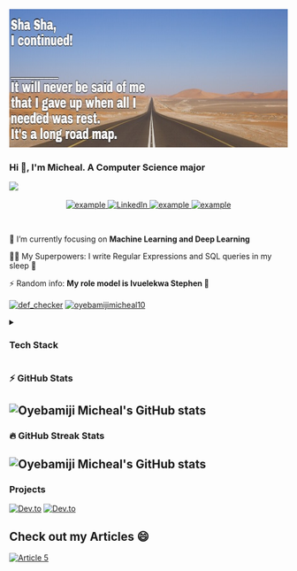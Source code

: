 <img src="https://github.com/Oyebamiji-Micheal/Oyebamiji-Micheal/blob/master/images%20and%20gifs/roadmap%20resized.jpeg" height="250" width="600">
<h3 align="left">Hi 👋, I'm Micheal. A Computer Science major </h3>

<a href="https://github.com/DenverCoder1/readme-typing-svg"><img src="https://readme-typing-svg.herokuapp.com?&font=IBM+Plex+Sans&color=abcdef&size=20&lines=Welcome+to+my+GitHub+Profile!;How+am+I+a+different+Data+Scientist?;Because+I+care+more+about+the+black+box." /></a>
</p>

<p align ="center">
  <a href="mailto:oyebamijimicheal10@gmail.com?subject=Feedback%20From%20Github&body=Hello," target="_blank">
    <img src="https://img.shields.io/badge/Gmail-D14836?style=for-the-badge&logo=gmail&logoColor=white" alt="example"/>
  </a>
   <a href="https://www.linkedin.com/in/oyebamiji-micheal/" target="_blank">
    <img alt="LinkedIn" src="https://img.shields.io/badge/LinkedIn-0077B5?style=for-the-badge&logo=linkedin&logoColor=white">
  </a>   
  </a>  
  <a href="https://twitter.com/michealojuri" target="_blank">
      <img src="https://img.shields.io/badge/Twitter-1DA1F2.svg?style=for-the-badge&logo=twitter&logoColor=white" alt="example"/>
    </a>
  <a href="https://medium.com/@oyebamijimicheal10" target="_blank">
      <img src="https://img.shields.io/badge/Medium-black.svg?style=for-the-badge&logo=Medium&logoColor=white" alt="example"/>
    </a>
  </p>

<br />

🌱 I’m currently focusing on **Machine Learning and Deep Learning**

🏴‍☠️ My Superpowers: I write Regular Expressions and SQL queries in my sleep 🙂

⚡ Random info: **My role model is Ivuelekwa Stephen 🤫**

<p align="left">
<a href="https://codeforces.com/profile/def_checker" target="blank"><img align="center" src="https://raw.githubusercontent.com/rahuldkjain/github-profile-readme-generator/master/src/images/icons/Social/codeforces.svg" alt="def_checker" height="30" width="40" /></a>
<a href="https://www.leetcode.com/oyebamijimicheal10" target="blank"><img align="center" src="https://raw.githubusercontent.com/rahuldkjain/github-profile-readme-generator/master/src/images/icons/Social/leet-code.svg" alt="oyebamijimicheal10" height="30" width="40" /></a>
</p>

<details>
<summary>
<h3 align="left">Tech Stack</h3>
</summary>
  
<h3>Languages</h2> <p align="left">
  <a href="https://www.python.org" target="_blank">
    <img alt="Python" src="https://img.shields.io/badge/Python-3776AB?style=for-the-badge&logo=python&logoColor=white">
  </a>
  
  <a href="" target="_blank">
    <img alt="C" src="https://img.shields.io/badge/c-%2300f.svg?style=for-the-badge&logo=c&logoColor=darkblue&color=black">
  </a>
  
  <a href="" target="_blank">
      <img alt="MySQL" src="https://img.shields.io/badge/mysql-%2300f.svg?style=for-the-badge&logo=mysql&logoColor=darkblue&color=white">
  </a>

  <a href="" target="_blank">
      <img alt="" src="https://img.shields.io/badge/R-230C55A5?style=for-the-badge&logo=oracle&logoColor=black&color=Blue">
  </a>  
  
  <a href="" target="_blank">
    <img alt="HTML5" src="https://img.shields.io/badge/html5-%23E34F26.svg?style=for-the-badge&logo=html5&logoColor=white">
  </a>
 
  <a href="" target="_blank">
    <img alt="Markdown" src="https://img.shields.io/badge/markdown-%23000000.svg?style=for-the-badge&logo=markdown&logoColor=white">
  </a>
  

### Development Tools
<p
  <a href="https://code.visualstudio.com/" target="_blank">
    <img src="https://img.shields.io/badge/vscode-007ACC.svg?style=for-the-badge&logo=visualstudiocode&logoColor=white" alt="vsCode"/> 
  </a>
  <a href="https://www.jetbrains.com/" target="_blank">
    <img src="https://img.shields.io/badge/PyCharm-000000.svg?&style=for-the-badge&logo=PyCharm&logoColor=white" alt="jetbrains" />
  </a>
   <a href="https://jupyter.org/" target="_blank">
    <img alt="Jupyter" src="https://img.shields.io/badge/Jupyter-F37626.svg?&style=for-the-badge&logo=Jupyter&logoColor=white">
  </a>
  <a href="https://colab.research.google.com/" target="_blank">
    <img alt="colab" src="https://img.shields.io/badge/Colab-F9AB00?style=for-the-badge&logo=googlecolab&color=525252">
  </a>
  <a href="https://git-scm.com/" target="_blank">
    <img src="https://img.shields.io/badge/git-F05032.svg?style=for-the-badge&logo=git&logoColor=white"
      alt="git"/>
  </a>
  
</p>

### Database Tools
<p
     <a href="" target="_blank">
    <img alt="Markdown" src="https://img.shields.io/badge/Microsoft%20SQL%20Sever-CC2927?style=for-the-badge&logo=microsoft%20sql%20server&logoColor=white">
  </a>
    <a href="" target="_blank">
    <img alt="Markdown" src="https://img.shields.io/badge/mysql-%2300f.svg?style=for-the-badge&logo=mysql&logoColor=white">
  </a>
    <a href="" target="_blank">
    <img alt="Markdown" src="https://img.shields.io/badge/postgres-%23316192.svg?style=for-the-badge&logo=postgresql&logoColor=white">
  <a href="" target="_blank">
      <img alt="Oracle" src="https://img.shields.io/badge/Oracle-777BB4?style=for-the-badge&logo=oracle&logoColor=black&color=darkred">
  </a>
  </a>
    <a href="" target="_blank">
    <img alt="Markdown" src="https://img.shields.io/badge/sqlite-%2307405e.svg?style=for-the-badge&logo=sqlite&logoColor=white">
  </a>

</p>

### Data Manipulation Tools
<p  
  <a href="https://numpy.org/" target="_blank">
    <img alt="Numpy" src="https://img.shields.io/badge/Numpy-777BB4?style=for-the-badge&logo=numpy&logoColor=white">
  </a>

   <a href="https://pandas.pydata.org/" target="_blank">
    <img alt="Pandas" src="https://img.shields.io/badge/Pandas-2C2D72?style=for-the-badge&logo=pandas&logoColor=white">
  </a>

   <a href="https://plotly.com/" target="_blank">
    <img alt="Plotly" src="https://img.shields.io/badge/Plotly-239120?style=for-the-badge&logo=plotly&logoColor=white">
  </a>

 </p>
  

### Machine Learning Tools
<p

   <a href="https://scikit-learn.org/" target="_blank">
    <img alt="Scikit" src="https://img.shields.io/badge/scikit_learn-F7931E?style=for-the-badge&logo=scikit-learn&logoColor=white">
   </a>

 </p>

### Backend Tools
<p
  
  <a href="" target="_blank">
    <img alt="Flask" src="https://img.shields.io/badge/flask-%23000.svg?style=for-the-badge&logo=flask&logoColor=white">
  </a>
  <a href="https://docs.djangoproject.com/en/4.1/" target="_blank">
    <img alt="Django" src="https://img.shields.io/badge/Django-777BB4?style=for-the-badge&logo=django&logoColor=black&color=darkgreen">
  </a>

 </p>

### ⚡ Top Languages

## [![Top Langs](https://github-readme-stats.vercel.app/api/top-langs/?username=oyebamiji-micheal&layout=compact&theme=github_dark)](https://github.com/anuraghazra/github-readme-stats) 
</details>

### ⚡ GitHub Stats

## ![Oyebamiji Micheal's GitHub stats](https://github-readme-stats.vercel.app/api?username=oyebamiji-micheal&show_icons=true&theme=github_dark)

### 🔥 GitHub Streak Stats 

## ![Oyebamiji Micheal's GitHub stats](https://github-readme-streak-stats.herokuapp.com/?user=oyebamiji-micheal&show_icons=true&theme=algolia)
</details>

<h3 align="left">Projects</h3>   

[![Dev.to](https://github-readme-stats.vercel.app/api/pin/?username=oyebamiji-micheal&repo=Result-Management-System-with-Python-Flask-and-MySQL&theme=dark)](https://github.com/Oyebamiji-Micheal/Result-Management-System-with-Python-Flask-and-MySQL)
[![Dev.to](https://github-readme-stats.vercel.app/api/pin/?username=oyebamiji-micheal&repo=Sql100&theme=dark)](https://github.com/Oyebamiji-Micheal/Sql100)

## Check out my Articles :smile:
<p>
    <a target="_blank" href="https://github-readme-medium-recent-article.vercel.app/medium/@oyebamijimicheal10/1"><img src="https://github-readme-medium-recent-article.vercel.app/medium/@oyebamijimicheal10/1" alt="Article 5">
</p>
